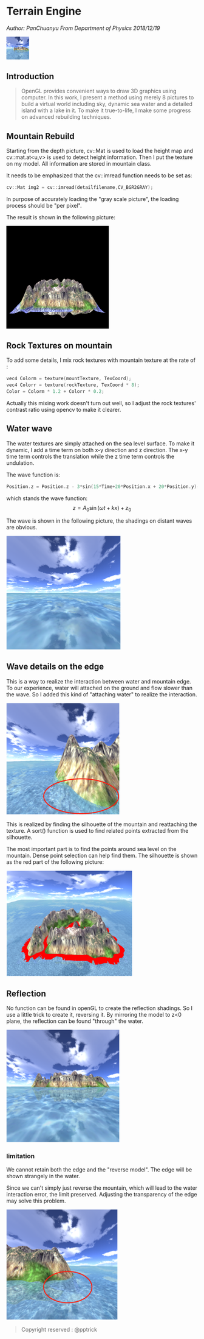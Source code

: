 # Terrain Engine

*Author: PanChuanyu From Department of Physics                                                                        2018/12/19*



<img src="https://github.com/pptrick/Terrain-Engine/blob/master/show%20picture/intro.png" style="zoom:10%">



## Introduction

> OpenGL provides convenient ways to draw 3D graphics using computer. In this work, I present a method using merely 8 pictures to build a virtual world including sky, dynamic sea water and a detailed island with a lake in it. To make it true-to-life, I make some progress on advanced rebuilding techniques.  



## Mountain Rebuild

Starting from the depth picture, cv::Mat is used to load the height map and cv::mat.at<u,v> is used to detect height information. Then I put the texture on my model. All information are stored in mountain class.

It needs to be emphasized that the cv::imread function needs to be set as:

```C++
cv::Mat img2 = cv::imread(detailfilename,CV_BGR2GRAY);
```

In purpose of accurately loading the "gray scale picture",  the loading process should be "per pixel".

The result is shown in the following picture:



<img src="https://github.com/pptrick/Terrain-Engine/blob/master/show%20picture/mountain.png" style="zoom:50%">

## Rock Textures on mountain

To add some details, I mix rock textures with mountain texture at the rate of :

```C
vec4 Colorm = texture(mountTexture, TexCoord);
vec4 Colorr = texture(rockTexture, TexCoord * 8);
Color = Colorm * 1.2 + Colorr * 0.2;
```

Actually this mixing work doesn't turn out well, so I adjust the rock textures' contrast ratio using opencv to make it clearer. 



## Water wave

The water textures are simply attached on the sea level surface.  To make it dynamic, I add a time term on both x-y direction and z direction. The x-y time term controls the translation while the z time term controls the undulation. 

The wave function is:

~~~C
Position.z = Position.z - 3*sin(15*Time+20*Position.x + 20*Position.y)-3*sin(15*Time-20*Position.x + 20*Position.y) - 3
~~~

which stands the wave function:
$$
z=A_0\sin(\omega{t}+kx)+z_0
$$

The wave is shown in the following picture,  the shadings on distant waves are obvious.

<img src="https://github.com/pptrick/Terrain-Engine/blob/master/show%20picture/sea.png" style="zoom:50%">



## Wave details on the edge

This is a way to realize the interaction between water and mountain edge. To our experience, water will attached on the ground and flow slower than the wave. So I added this kind of "attaching water" to realize the interaction.

<img src="https://github.com/pptrick/Terrain-Engine/blob/master/show%20picture/wave.png" style="zoom:50%">



This is realized by finding the silhouette of the mountain and reattaching the texture.  A sort() function is used to find related points extracted from the silhouette.

The most important part is to find the points around sea level on the mountain. Dense point selection can help find them. The silhouette is shown as the red part of the following picture:

<img src="https://github.com/pptrick/Terrain-Engine/blob/master/show%20picture/silhouette.png" style="zoom:80%">



## Reflection

No function can be found in openGL to create the reflection shadings. So I use a little trick to create it,  reversing it. By mirroring the model to z<0 plane, the reflection can be found "through" the water.

<img src="https://github.com/pptrick/Terrain-Engine/blob/master/show%20picture/reflection.png" style="zoom:50%">

### limitation

We cannot retain both the edge and the "reverse model". The edge will be shown strangely in the water.

Since we can't simply just reverse the mountain, which will lead to the water interaction error, the limit preserved. Adjusting the transparency of the edge may solve this problem.

<img src="https://github.com/pptrick/Terrain-Engine/blob/master/show%20picture/limitation.png" style="zoom:50%">





> Copyright reserved :   @pptrick





